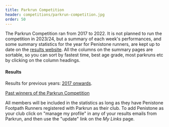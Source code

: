 ```yaml
---
title: Parkrun Competition
header: competitions/parkrun-competition.jpg
order: 50
---
```


The Parkrun Competition ran from 2017 to 2022.  It is not planned to run the competition in 2023/24, but a summary of each week's performances, and some summary
statistics for the year for Penistone runners, are kept up to date on the [results website](http://results.pfrac.co.uk/parkrun-2023/latest). All the columns on the summary pages are sortable, so you can sort by fastest time, best age grade, most parkruns etc by clicking on the column headings.

#### Results

Results for previous years: [2017 onwards](http://results.pfrac.co.uk).

[Past winners of the Parkrun Competition](http://results.pfrac.co.uk/awards/)

All members will be included in the statistics as long as they have Penistone Footpath Runners registered with Parkrun as their club. To add Penistone as your club click on "manage my profile" in any of your results emails from Parkrun, and then use the "update" link on the _My Links_ page.